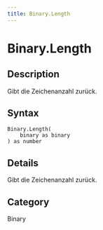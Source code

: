 ```yaml
---
title: Binary.Length
---
```


# Binary.Length


## Description

Gibt die Zeichenanzahl zurück.


## Syntax

```powerquery
Binary.Length(
    binary as binary
) as number
```


## Details

Gibt die Zeichenanzahl zurück.



## Category
Binary
